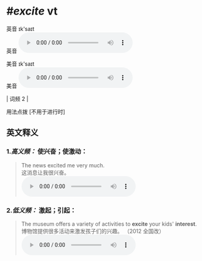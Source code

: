 # ***\#excite*** vt
英音 ɪk'saɪt  
英音
<audio src="./media/excite-B.aac" controls="controls"></audio>

美音 ɪk'saɪt  
美音
<audio src="./media/excite.aac" controls="controls"></audio>



| 词频 2 |  

用法点拨  [不用于进行时]

英文释义
---
### 1.*高义频：* **使兴奋；使激动：**  

 > The news excited me very much.   
 > 这消息让我很兴奋。    
<audio src="./media/excite-1.aac" controls="controls"></audio>

### 2.*低义频：* **激起；引起：**  

 > The museum offers a variety of activities to **excite** your kids' **interest**.  
 > 博物馆提供很多活动来激发孩子们的兴趣。  （2012 全国改）  
<audio src="./media/excite-2.aac" controls="controls"></audio>


